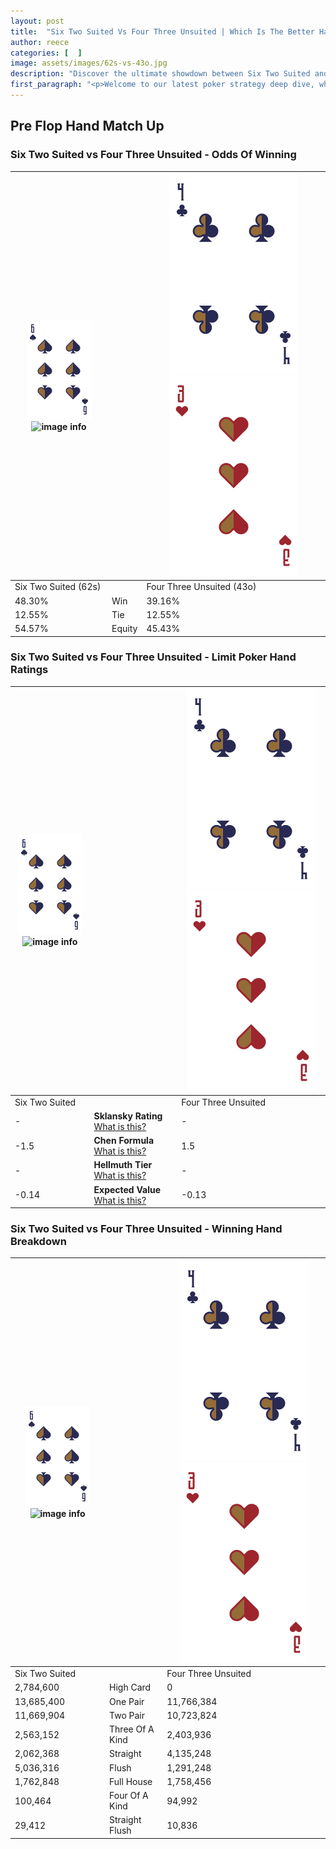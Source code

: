 ```yaml
---
layout: post
title:  "Six Two Suited Vs Four Three Unsuited | Which Is The Better Hand In Poker? A Complete Guide"
author: reece
categories: [  ]
image: assets/images/62s-vs-43o.jpg
description: "Discover the ultimate showdown between Six Two Suited and Four Three Unsuited in poker! Uncover the odds, strategies, and scenarios where one hand triumphs over the other. Get ready to up your poker game with this thrilling analysis."
first_paragraph: "<p>Welcome to our latest poker strategy deep dive, where we're pitting two distinct hands against each other in a high-stakes showdown: Six Two Suited vs Four Three Unsuited.</p><p>In the dynamic world of poker, every decision counts, and knowing which hand holds the upper hand is key to your success at the table.</p><p>In this article, we'll dissect these two hands, explore the scenarios where one dominates the other, and equip you with the knowledge to make strategic choices that can tip the odds in your favor.</p><p>Get ready to unravel the intriguing dynamics of these poker hands and elevate your game to new heights.</p>"
---
```




[comment]: # (sp0)

## Pre Flop Hand Match Up

<div class="table hand-ratings" markdown="1"> 



### Six Two Suited vs Four Three Unsuited - Odds Of Winning


    
| ![image info](assets/images/hand1/6.png) ![image info](assets/images/hand1/2s.png) |  | ![image info](assets/images/hand2/4.png) ![image info](assets/images/hand2/3o.png) |
| -------- | -------- | -------- |
| Six Two Suited (62s) |  | Four Three Unsuited (43o) |
| 48.30% | Win | 39.16% |
| 12.55% | Tie | 12.55% |
| 54.57% | Equity | 45.43% |




[comment]: # (sp1)



### Six Two Suited vs Four Three Unsuited - Limit Poker Hand Ratings


    
| ![image info](assets/images/hand1/6.png) ![image info](assets/images/hand1/2s.png) |  | ![image info](assets/images/hand2/4.png) ![image info](assets/images/hand2/3o.png) |
| -------- | -------- | -------- |
| Six Two Suited |  | Four Three Unsuited |
| - | **Sklansky Rating** [What is this?](/sklansky-rating-explained) | - |
| -1.5 | **Chen Formula** [What is this?](/chen-formula-explained) | 1.5 |
| - | **Hellmuth Tier** [What is this?](/Hellmuth-tier-explained) | - |
| -0.14 | **Expected Value** [What is this?](/expected-value-explained) | -0.13 |




[comment]: # (sp2)



### Six Two Suited vs Four Three Unsuited - Winning Hand Breakdown


    
| ![image info](assets/images/hand1/6.png) ![image info](assets/images/hand1/2s.png) |  | ![image info](assets/images/hand2/4.png) ![image info](assets/images/hand2/3o.png) |
| -------- | -------- | -------- |
| Six Two Suited |  | Four Three Unsuited |
| 2,784,600 | High Card | 0 |
| 13,685,400 | One Pair | 11,766,384 |
| 11,669,904 | Two Pair | 10,723,824 |
| 2,563,152 | Three Of A Kind | 2,403,936 |
| 2,062,368 | Straight | 4,135,248 |
| 5,036,316 | Flush | 1,291,248 |
| 1,762,848 | Full House | 1,758,456 |
| 100,464 | Four Of A Kind | 94,992 |
| 29,412 | Straight Flush | 10,836 |




[comment]: # (sp3)



</div>

[comment]: # (sp4)



[comment]: # (sp5)


